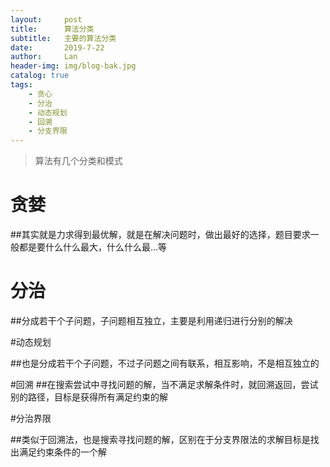 ```yaml
---
layout:     post
title:      算法分类
subtitle:   主要的算法分类
date:       2019-7-22
author:     Lan
header-img: img/blog-bak.jpg
catalog: true
tags:
    - 贪心
    - 分治
    - 动态规划
    - 回溯
    - 分支界限
---
```

>算法有几个分类和模式

# 贪婪

##其实就是力求得到最优解，就是在解决问题时，做出最好的选择，题目要求一般都是要什么什么最大，什么什么最...等

# 分治

##分成若干个子问题，子问题相互独立，主要是利用递归进行分别的解决


#动态规划

##也是分成若干个子问题，不过子问题之间有联系，相互影响，不是相互独立的



#回溯
##在搜索尝试中寻找问题的解，当不满足求解条件时，就回溯返回，尝试别的路径，目标是获得所有满足约束的解

#分治界限

##类似于回溯法，也是搜索寻找问题的解，区别在于分支界限法的求解目标是找出满足约束条件的一个解